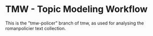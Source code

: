 TMW - Topic Modeling Workflow
=================================

This is the "tmw-policer" branch of tmw, as used for analysing the romanpolicier text collection.
